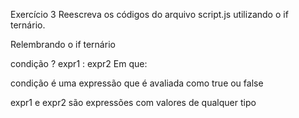 Exercício 3
Reescreva os códigos do arquivo script.js utilizando o if ternário.

Relembrando o if ternário

condição ? expr1 : expr2
Em que:

condição é uma expressão que é avaliada como true ou false

expr1 e expr2 são expressões com valores de qualquer tipo